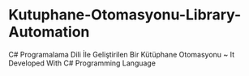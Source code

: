 # Kutuphane-Otomasyonu-Library-Automation
C# Programalama Dili İle Geliştirilen Bir Kütüphane Otomasyonu ~ It Developed With C# Programming Language
